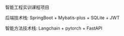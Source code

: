 智能工程实训课程项目

后端技术栈:
SpringBoot + Mybatis-plus + SQLite + JWT

智能方法技术栈:
Langchain + pytorch + FastAPI
